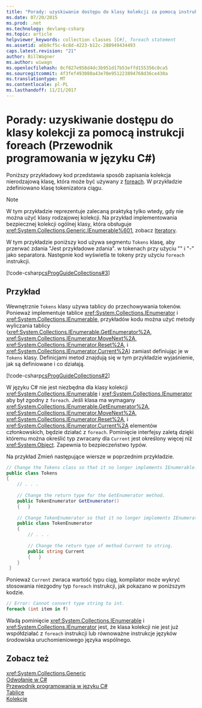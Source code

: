 ```yaml
---
title: "Porady: uzyskiwanie dostępu do klasy kolekcji za pomocą instrukcji foreach (Przewodnik programowania w języku C#)"
ms.date: 07/20/2015
ms.prod: .net
ms.technology: devlang-csharp
ms.topic: article
helpviewer_keywords: collection classes [C#], foreach statement
ms.assetid: a6b9cf5c-6c8d-4223-b12c-288949434493
caps.latest.revision: "21"
author: BillWagner
ms.author: wiwagn
ms.openlocfilehash: 0cf827e958d4dc3b951d17b53effd155356c0ca5
ms.sourcegitcommit: 4f3fef493080a43e70e951223894768d36ce430a
ms.translationtype: MT
ms.contentlocale: pl-PL
ms.lasthandoff: 11/21/2017
---
```

# <a name="how-to-access-a-collection-class-with-foreach-c-programming-guide"></a>Porady: uzyskiwanie dostępu do klasy kolekcji za pomocą instrukcji foreach (Przewodnik programowania w języku C#)
Poniższy przykładowy kod przedstawia sposób zapisania kolekcja nierodzajową klasę, która może być używany z [foreach](../../../csharp/language-reference/keywords/foreach-in.md). W przykładzie zdefiniowano klasę tokenizatora ciągu.  
  
> [!NOTE]
>  W tym przykładzie reprezentuje zalecaną praktyką tylko wtedy, gdy nie można użyć klasy rodzajowej kolekcji. Na przykład implementowania bezpiecznej kolekcji ogólnej klasy, która obsługuje <xref:System.Collections.Generic.IEnumerable%601>, zobacz [Iteratory](http://msdn.microsoft.com/library/f45331db-d595-46ec-9142-551d3d1eb1a7).  
  
 W tym przykładzie poniższy kod używa segmentu `Tokens` klasę, aby przerwać zdania "Jest przykładowe zdania". w tokenach przy użyciu "" i "-" jako separatora. Następnie kod wyświetla te tokeny przy użyciu `foreach` instrukcji.  
  
 [!code-csharp[csProgGuideCollections#3](../../../csharp/programming-guide/classes-and-structs/codesnippet/CSharp/how-to-access-a-collection-class-with-foreach_1.cs)]  
  
## <a name="example"></a>Przykład  
 Wewnętrznie `Tokens` klasy używa tablicy do przechowywania tokenów. Ponieważ implementuje tablice <xref:System.Collections.IEnumerator> i <xref:System.Collections.IEnumerable>, przykładów kodu można użyć metody wyliczania tablicy (<xref:System.Collections.IEnumerable.GetEnumerator%2A>, <xref:System.Collections.IEnumerator.MoveNext%2A>, <xref:System.Collections.IEnumerator.Reset%2A>, i <xref:System.Collections.IEnumerator.Current%2A>) zamiast definiując je w `Tokens` klasy. Definicjami metod znajdują się w tym przykładzie wyjaśnienie, jak są definiowane i co działają.  
  
 [!code-csharp[csProgGuideCollections#2](../../../csharp/programming-guide/classes-and-structs/codesnippet/CSharp/how-to-access-a-collection-class-with-foreach_2.cs)]  
  
 W języku C# nie jest niezbędna dla klasy kolekcji <xref:System.Collections.IEnumerable> i <xref:System.Collections.IEnumerator> aby był zgodny z `foreach`. Jeśli klasa ma wymagany <xref:System.Collections.IEnumerable.GetEnumerator%2A>, <xref:System.Collections.IEnumerator.MoveNext%2A>, <xref:System.Collections.IEnumerator.Reset%2A>, i <xref:System.Collections.IEnumerator.Current%2A> elementów członkowskich, będzie działać z `foreach`. Pominięcie interfejsy zaletą dzięki któremu można określić typ zwracany dla `Current` jest określony więcej niż <xref:System.Object>. Zapewnia to bezpieczeństwo typów.  
  
 Na przykład Zmień następujące wiersze w poprzednim przykładzie.  
  
```csharp  
// Change the Tokens class so that it no longer implements IEnumerable.  
public class Tokens  
{  
    // . . .  
  
    // Change the return type for the GetEnumerator method.  
    public TokenEnumerator GetEnumerator()  
    {   }  
  
    // Change TokenEnumerator so that it no longer implements IEnumerator.  
    public class TokenEnumerator  
    {  
        // . . .  
  
        // Change the return type of method Current to string.  
        public string Current  
        {   }  
    }  
 }  
```  
  
 Ponieważ `Current` zwraca wartość typu ciąg, kompilator może wykryć stosowania niezgodny typ `foreach` instrukcji, jak pokazano w poniższym kodzie.  
  
```csharp  
// Error: Cannot convert type string to int.  
foreach (int item in f)    
```  
  
 Wadą pominięcie <xref:System.Collections.IEnumerable> i <xref:System.Collections.IEnumerator> jest, że klasa kolekcji nie jest już współdziałać z `foreach` instrukcji lub równoważne instrukcje języków środowiska uruchomieniowego języka wspólnego.  
  
## <a name="see-also"></a>Zobacz też  
 <xref:System.Collections.Generic>  
 [Odwołanie w C#](../../../csharp/language-reference/index.md)  
 [Przewodnik programowania w języku C#](../../../csharp/programming-guide/index.md)  
 [Tablice](../../../csharp/programming-guide/arrays/index.md)  
 [Kolekcje](http://msdn.microsoft.com/library/e76533a9-5033-4a0b-b003-9c2be60d185b)
